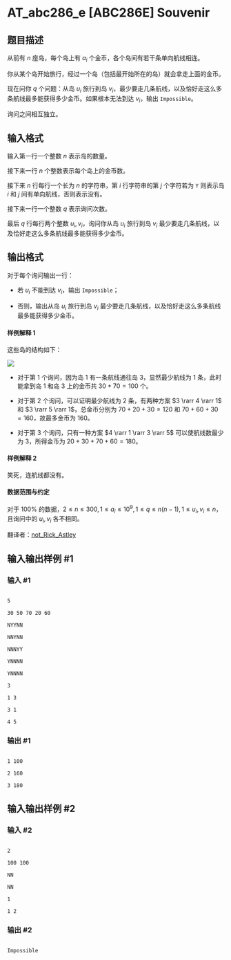 # AT_abc286_e [ABC286E] Souvenir

## 题目描述

从前有 $n$ 座岛，每个岛上有 $a_i$ 个金币，各个岛间有若干条单向航线相连。

你从某个岛开始旅行，经过一个岛（包括最开始所在的岛）就会拿走上面的金币。

现在问你 $q$ 个问题：从岛 $u_i$ 旅行到岛 $v_i$，最少要走几条航线，以及恰好走这么多条航线最多能获得多少金币。如果根本无法到达 $v_i$，输出 `Impossible`。

询问之间相互独立。

## 输入格式

输入第一行一个整数 $n$ 表示岛的数量。

接下来一行 $n$ 个整数表示每个岛上的金币数。

接下来 $n$ 行每行一个长为 $n$ 的字符串，第 $i$ 行字符串的第 $j$ 个字符若为 `Y` 则表示岛 $i$ 和 $j$ 间有单向航线，否则表示没有。

接下来一行一个整数 $q$ 表示询问次数。

最后 $q$ 行每行两个整数 $u_i,v_i$，询问你从岛 $u_i$ 旅行到岛 $v_i$ 最少要走几条航线，以及恰好走这么多条航线最多能获得多少金币。

## 输出格式

对于每个询问输出一行：

- 若 $u_i$ 不能到达 $v_i$，输出 `Impossible`；
- 否则，输出从岛 $u_i$ 旅行到岛 $v_i$ 最少要走几条航线，以及恰好走这么多条航线最多能获得多少金币。

#### 样例解释 1

这些岛的结构如下：

![](https://cdn.luogu.com.cn/upload/image_hosting/61s6gh7q.png)

- 对于第 $1$ 个询问，因为岛 $1$ 有一条航线通往岛 $3$，显然最少航线为 $1$ 条，此时能拿到岛 $1$ 和岛 $3$ 上的金币共 $30+70=100$ 个。
- 对于第 $2$ 个询问，可以证明最少航线为 $2$ 条，有两种方案 $3 \rarr 4 \rarr 1$ 和 $3 \rarr 5 \rarr 1$，总金币分别为 $70+20+30=120$ 和 $70+60+30=160$，故最多金币为 $160$。
- 对于第 $3$ 个询问，只有一种方案 $4 \rarr 1 \rarr 3 \rarr 5$ 可以使航线数最少为 $3$，所得金币为 $20+30+70+60=180$。

#### 样例解释 2

笑死，连航线都没有。

#### 数据范围与约定

对于 $100\%$ 的数据，$2\le n\le 300,1\le a_i\le 10^9,1\le q\le n(n-1),1\le u_i,v_i\le n$，且询问中的 $u_i,v_i$ 各不相同。

翻译者：[not_Rick_Astley](https://www.luogu.com.cn/user/689673)

## 输入输出样例 #1

### 输入 #1

```
5
30 50 70 20 60
NYYNN
NNYNN
NNNYY
YNNNN
YNNNN
3
1 3
3 1
4 5
```

### 输出 #1

```
1 100
2 160
3 180
```

## 输入输出样例 #2

### 输入 #2

```
2
100 100
NN
NN
1
1 2
```

### 输出 #2

```
Impossible
```